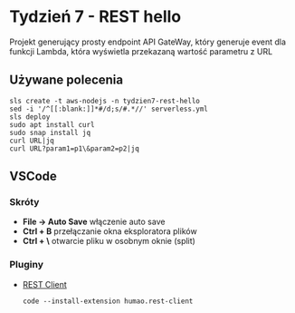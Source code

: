# Tydzień 7 - REST hello
Projekt generujący prosty endpoint API GateWay, który generuje event dla funkcji Lambda, która wyświetla przekazaną wartość parametru z URL
## Używane polecenia
```
sls create -t aws-nodejs -n tydzien7-rest-hello
sed -i '/^[[:blank:]]*#/d;s/#.*//' serverless.yml
sls deploy
sudo apt install curl
sudo snap install jq
curl URL|jq
curl URL?param1=p1\&param2=p2|jq
```
## VSCode
### Skróty
  - **File -> Auto Save** włączenie auto save
  - **Ctrl + B** przełączanie okna eksploratora plików
  - **Ctrl + \\** otwarcie pliku w osobnym oknie (split)
### Pluginy
  - [REST Client](https://marketplace.visualstudio.com/items?itemName=humao.rest-client)
    ```
    code --install-extension humao.rest-client
    ```